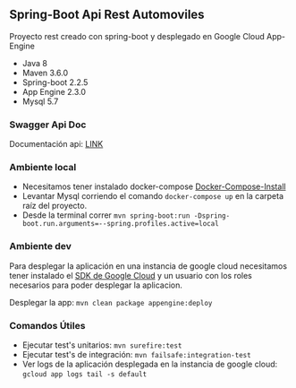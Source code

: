 ## Spring-Boot Api Rest Automoviles

Proyecto rest creado con spring-boot y desplegado en Google Cloud App-Engine

* Java 8
* Maven 3.6.0
* Spring-boot 2.2.5
* App Engine 2.3.0
* Mysql 5.7

### Swagger Api Doc
Documentación api: [LINK](https://api-rest-auto.rj.r.appspot.com/swagger-ui.html)
### Ambiente local
* Necesitamos tener instalado docker-compose [Docker-Compose-Install](https://docs.docker.com/compose/install/)
* Levantar Mysql corriendo el comando `docker-compose up` en la carpeta raíz del proyecto.
* Desde la terminal correr `mvn spring-boot:run -Dspring-boot.run.arguments=--spring.profiles.active=local
`
### Ambiente dev 
Para desplegar la aplicación en una instancia de google cloud necesitamos tener instalado el [SDK de Google Cloud](https://cloud.google.com/sdk/install) y un usuario con los roles necesarios para poder desplegar la aplicacion.

Desplegar la app: `mvn clean package appengine:deploy`

### Comandos Útiles
* Ejecutar test's unitarios: `mvn surefire:test`
* Ejecutar test's de integración: `mvn failsafe:integration-test`
* Ver logs de la aplicación desplegada en la instancia de google cloud: `gcloud app logs tail -s default`